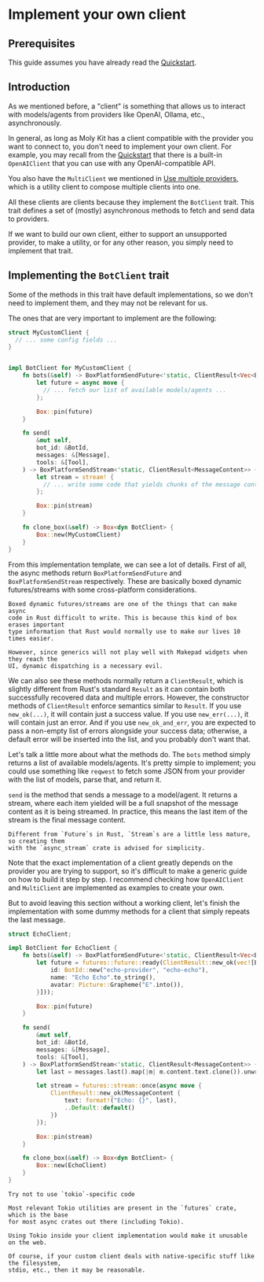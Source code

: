 # Implement your own client
## Prerequisites
This guide assumes you have already read the [Quickstart](quickstart.md).

## Introduction

As we mentioned before, a "client" is something that allows us to interact with
models/agents from providers like OpenAI, Ollama, etc., asynchronously.

In general, as long as Moly Kit has a client compatible with the provider you want
to connect to, you don't need to implement your own client. For example, you may
recall from the [Quickstart](quickstart.md) that there is a built-in `OpenAIClient`
that you can use with any OpenAI-compatible API.

You also have the `MultiClient` we mentioned in [Use multiple providers](multiple-providers.md),
which is a utility client to compose multiple clients into one.

All these clients are clients because they implement the `BotClient` trait. This
trait defines a set of (mostly) asynchronous methods to fetch and send data to providers.

If we want to build our own client, either to support an unsupported provider,
to make a utility, or for any other reason, you simply need to implement that trait.

## Implementing the `BotClient` trait

Some of the methods in this trait have default implementations, so we don't need
to implement them, and they may not be relevant for us.

The ones that are very important to implement are the following:

```rust
struct MyCustomClient {
  // ... some config fields ...
}


impl BotClient for MyCustomClient {
    fn bots(&self) -> BoxPlatformSendFuture<'static, ClientResult<Vec<Bot>>> {
        let future = async move {
          // ... fetch our list of available models/agents ...
        };

        Box::pin(future)
    }

    fn send(
        &mut self,
        bot_id: &BotId,
        messages: &[Message],
        tools: &[Tool],
    ) -> BoxPlatformSendStream<'static, ClientResult<MessageContent>> {
        let stream = stream! {
          // ... write some code that yields chunks of the message content ...
        };

        Box::pin(stream)
    }

    fn clone_box(&self) -> Box<dyn BotClient> {
        Box::new(MyCustomClient)
    }
}
```

From this implementation template, we can see a lot of details. First of all, the async
methods return `BoxPlatformSendFuture` and `BoxPlatformSendStream` respectively.
These are basically boxed dynamic futures/streams with some cross-platform considerations.

```admonish warning
Boxed dynamic futures/streams are one of the things that can make async
code in Rust difficult to write. This is because this kind of box erases important
type information that Rust would normally use to make our lives 10 times easier.

However, since generics will not play well with Makepad widgets when they reach the
UI, dynamic dispatching is a necessary evil.
```

We can also see these methods normally return a `ClientResult`, which is slightly different
from Rust's standard `Result` as it can contain both successfully recovered data and multiple
errors. However, the constructor methods of `ClientResult` enforce semantics
similar to `Result`. If you use `new_ok(...)`, it will contain just a success value. If you use
`new_err(...)`, it will contain just an error. And if you use `new_ok_and_err`, you are expected
to pass a non-empty list of errors alongside your success data; otherwise, a default error will
be inserted into the list, and you probably don't want that.

Let's talk a little more about what the methods do. The `bots` method simply returns
a list of available models/agents. It's pretty simple to implement; you could use
something like `reqwest` to fetch some JSON from your provider with the list of models,
parse that, and return it.

`send` is the method that sends a message to a model/agent. It returns a
stream, where each item yielded will be a full snapshot of the message content as
it is being streamed. In practice, this means the last item of the stream is the
final message content.

```admonish tip
Different from `Future`s in Rust, `Stream`s are a little less mature, so creating them
with the `async_stream` crate is advised for simplicity.
```

Note that the exact implementation of a client greatly depends on the provider you
are trying to support, so it's difficult to make a generic guide on how to build it
step by step. I recommend checking how `OpenAIClient` and `MultiClient` are implemented
as examples to create your own.

But to avoid leaving this section without a working client, let's finish the implementation
with some dummy methods for a client that simply repeats the last message.

```rust
struct EchoClient;

impl BotClient for EchoClient {
    fn bots(&self) -> BoxPlatformSendFuture<'static, ClientResult<Vec<Bot>>> {
        let future = futures::future::ready(ClientResult::new_ok(vec![Bot {
            id: BotId::new("echo-provider", "echo-echo"),
            name: "Echo Echo".to_string(),
            avatar: Picture::Grapheme("E".into()),
        }]));

        Box::pin(future)
    }

    fn send(
        &mut self,
        bot_id: &BotId,
        messages: &[Message],
        tools: &[Tool],
    ) -> BoxPlatformSendStream<'static, ClientResult<MessageContent>> {
        let last = messages.last().map(|m| m.content.text.clone()).unwrap_or_default();

        let stream = futures::stream::once(async move {
            ClientResult::new_ok(MessageContent {
                text: format!("Echo: {}", last),
                ..Default::default()
            })
        });

        Box::pin(stream)
    }

    fn clone_box(&self) -> Box<dyn BotClient> {
        Box::new(EchoClient)
    }
}
```

```admonish warning
Try not to use `tokio`-specific code

Most relevant Tokio utilities are present in the `futures` crate, which is the base
for most async crates out there (including Tokio).

Using Tokio inside your client implementation would make it unusable on the web.

Of course, if your custom client deals with native-specific stuff like the filesystem,
stdio, etc., then it may be reasonable.
```
